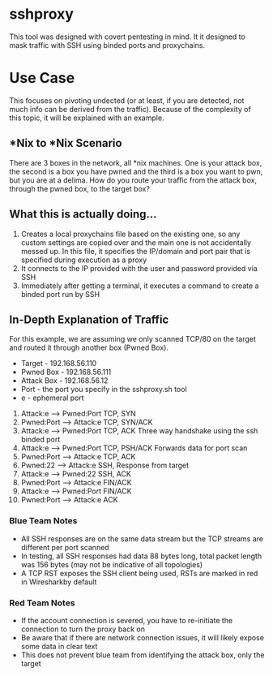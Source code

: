 # sshproxy
This tool was designed with covert pentesting in mind. It it designed to mask traffic with SSH using binded ports and proxychains.

# Use Case
This focuses on pivoting undected (or at least, if you are detected, not much info can be derived from the traffic). Because of the complexity of this topic, it will be explained with an example.

## \*Nix to \*Nix Scenario
There are 3 boxes in the network, all \*nix machines. One is your attack box, the second is a box you have pwned and the third is a box you want to pwn, but you are at a delima. How do you route your traffic from the attack box, through the pwned box, to the target box?

## What this is actually doing...
1. Creates a local proxychains file based on the existing one, so any custom settings are copied over and the main one is not accidentally messed up. In this file, it specifies the IP/domain and port pair that is specified during execution as a proxy
2. It connects to the IP provided with the user and password provided via SSH
3. Immediately after getting a terminal, it executes a command to create a binded port run by SSH

## In-Depth Explanation of Traffic
For this example, we are assuming we only scanned TCP/80 on the target and routed it through another box (Pwned Box).
- Target - 192.168.56.110
- Pwned Box - 192.168.56.111
- Attack Box - 192.168.56.12
- Port - the port you specify in the sshproxy.sh tool
- e - ephemeral port

1. Attack:e --> Pwned:Port TCP, SYN 
2. Pwned:Port --> Attack:e TCP, SYN/ACK
3. Attack:e --> Pwned:Port TCP, ACK Three way handshake using the ssh binded port
4. Attack:e --> Pwned:Port TCP, PSH/ACK Forwards data for port scan
5. Pwned:Port --> Attack:e TCP, ACK
6. Pwned:22 --> Attack:e SSH, Response from target
7. Attack:e --> Pwned:22 SSH, ACK
8. Pwned:Port --> Attack:e FIN/ACK
9. Attack:e --> Pwned:Port FIN/ACK
10. Pwned:Port --> Attack:e ACK

### Blue Team Notes
- All SSH responses are on the same data stream but the TCP streams are different per port scanned
- In testing, all SSH responses had data 88 bytes long, total packet length was 156 bytes (may not be indicative of all topologies)
- A TCP RST exposes the SSH client being used, RSTs are marked in red in Wiresharkby default

### Red Team Notes
- If the account connection is severed, you have to re-initiate the connection to turn the proxy back on
- Be aware that if there are network connection issues, it will likely expose some data in clear text
- This does not prevent blue team from identifying the attack box, only the target
